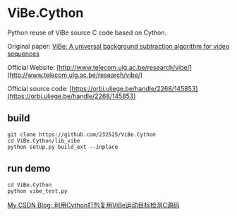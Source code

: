 # ViBe.Cython

Python reuse of ViBe source C code based on Cython.

Original paper: [ViBe: A universal background subtraction algorithm for video sequences](http://orbi.ulg.ac.be/bitstream/2268/145853/1/Barnich2011ViBe.pdf)

Official Website: [http://www.telecom.ulg.ac.be/research/vibe/](http://www.telecom.ulg.ac.be/research/vibe/)

Official source code: [https://orbi.uliege.be/handle/2268/145853](https://orbi.uliege.be/handle/2268/145853)

## build
```shell
git clone https://github.com/232525/ViBe.Cython
cd ViBe.Cython/lib_vibe
python setup.py build_ext --inplace
```

## run demo
```shell
cd ViBe.Cython
python vibe_test.py
```

[My CSDN Blog: 利用Cython打包复用ViBe运动目标检测C源码](https://blog.csdn.net/Ricardo232525/article/details/107484483)
